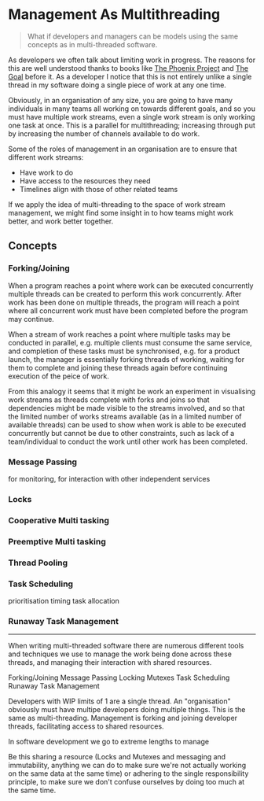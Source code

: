 # Management As Multithreading

> What if developers and managers can be models using the same concepts as in multi-threaded software.

As developers we often talk about limiting work in progress. The reasons for this are well understood thanks to books like [The Phoenix Project](https://en.wikipedia.org/wiki/The_Phoenix_Project_(novel)) and [The Goal](https://en.wikipedia.org/wiki/The_Goal_(novel)) before it. As a developer I notice that this is not entirely unlike a single thread in my software doing a single piece of work at any one time.

Obviously, in an organisation of any size, you are going to have many individuals in many teams all working on towards different goals, and so you must have multiple work streams, even a single work stream is only working one task at once. This is a parallel for multithreading; increasing through put by increasing the number of channels available to do work.

Some of the roles of management in an organisation are to ensure that different work streams: 
 - Have work to do
 - Have access to the resources they need
 - Timelines align with those of other related teams

If we apply the idea of multi-threading to the space of work stream management, we might find some insight in to how teams might work better, and work better together.

## Concepts

### Forking/Joining

When a program reaches a point where work can be executed concurrently multiple threads can be created to perform this work concurrently. After work has been done on multiple threads, the program will reach a point where all concurrent work must have been completed before the program may continue.

When a stream of work reaches a point where multiple tasks may be conducted in parallel, e.g. multiple clients must consume the same service, and completion of these tasks must be synchronised, e.g. for a product launch, the manager is essentially forking threads of working, waiting for them to complete and joining these threads again before continuing execution of the peice of work.

From this analogy it seems that it might be work an experiment in visualising work streams as threads complete with forks and joins so that dependencies might be made visible to the streams involved, and so that the limited number of works streams available (as in a limited number of available threads) can be used to show when work is able to be executed concurrently but cannot be due to other constraints, such as lack of a team/individual to conduct the work until other work has been completed.

### Message Passing

for monitoring, for interaction with other independent services

### Locks

### Cooperative Multi tasking

### Preemptive Multi tasking

### Thread Pooling

### Task Scheduling

prioritisation
timing
task allocation


### Runaway Task Management




-------


When writing multi-threaded software there are numerous different tools and techniques we use to manage the work being done across these threads, and managing their interaction with shared resources. 


Forking/Joining
Message Passing
Locking
Mutexes
Task Scheduling
Runaway Task Management




Developers with WIP limits of 1 are a single thread.
An "organisation" obviously must have multipe developers doing multiple things.
This is the same as multi-threading.
Management is forking and joining developer threads, facilitating access to shared resources.





In software development we go to extreme lengths to manage


Be this sharing a resource (Locks and Mutexes and messaging and immutability, anything we can do to make sure we're not actually working on the same data at the same time)
or adhering to the single responsibility principle, to make sure we don't confuse ourselves by doing too much at the same time.
